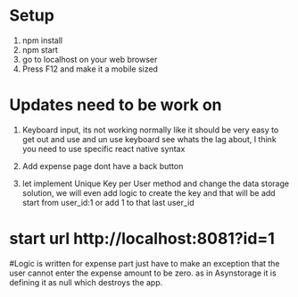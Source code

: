 # Setup

1. npm install
2. npm start
3. go to localhost on your web browser
4. Press F12 and make it a mobile sized

# Updates need to be work on

1. Keyboard input, its not working normally like it should be very easy to get out and use and un use keyboard see whats the lag about, I think you need to use specific react native syntax

2. Add expense page dont have a back button

3. let implement Unique Key per User method and change the data storage solution, we will even add logic to create the key and that will be add start from user_id:1 or add 1 to that last user_id

# start url http://localhost:8081?id=1


#Logic is written for expense part just have to make an exception that the user cannot enter the expense amount to be zero. as in Asynstorage it is defining it as null which destroys the app.
